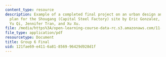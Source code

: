 ```yaml
---
content_type: resource
description: Example of a completed final project on an urban design and development
  plan for the Shougang (Capital Steel Factory) site by Eric Gonzalez, Jae Kyung Kim,
  Yu Qi, Jennifer Tran, and Xu Xu.
file: /media/https%3A/open-learning-course-data-rc.s3.amazonaws.com/11-307-beijing-urban-design-studio-summer-2008/121fae69e4116a81856996429d928d1f_group6_final.pdf
file_type: application/pdf
resourcetype: Document
title: Group 6 Final
uid: 121fae69-e411-6a81-8569-96429d928d1f
---
```

